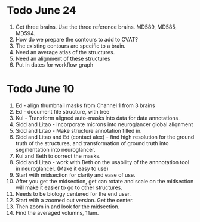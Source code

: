 # Todo June 24
1. Get three brains. Use the three reference brains. MD589, MD585, MD594.
1. How do we prepare the contours to add to CVAT?
1. The existing contours are specific to a brain.
1. Need an average atlas of the structures. 
1. Need an alignment of these structures
1. Put in dates for workflow graph

# Todo June 10
1. Ed - align thumbnail masks from Channel 1 from 3 brains
1. Ed - document file structure, with tree
1. Kui - Transform aligned auto-masks into data for data annotations.
1. Sidd and Litao - Incorporate microns into neuroglancer global alignment
1. Sidd and Litao  - Make structure annotation filled in.
1. Sidd and Litao and Ed (contact alex) - find high resolution for the ground truth of the structures, and transformation of ground truth into 
segmentation into neuroglancer.
1. Kui and Beth to correct the masks.
1. Sidd and Litao - work with Beth on the usability of the annnotation tool in neuroglancer. (Make it easy to use)
 1. Start with midsection for clarity and ease of use.
 1. After you get the midsection, get can rotate and scale on the midsection will make it easier to go to other structures.
 1. Needs to be biology centered for the end user.
 1. Start with a zoomed out version. Get the center.
 1. Then zoom in and look for the midsection.
 1. Find the averaged volumns, 11am.
